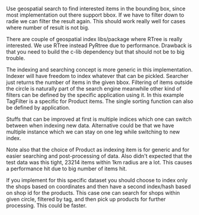 Use geospatial search to find interested items in the bounding box,
since most implementation out there support bbox. If we have to filter
down to radie we can filter the result again. This should work really well
for cases where number of result is not big.

There are couple of geospatial index libs/package where RTree is really interested.
We use RTree instead PyRtree due to performance. Drawback is that you need to build
the c-lib dependency but that should not be to big trouble.

The indexing and searching concept is more generic in this implementation. Indexer will have
freedom to index whatever that can be pickled. Searcher just returns the number of items in
the given bbox. Filtering of items outside the circle is naturally part of the search engine
meanwhile other kind of filters can be defined by the specific application using it.
In this example TagFilter is a specific for Product items. The single sorting function can also
be defined by application.

Stuffs that can be improved at first is multiple indices which one can switch between
when indexing new data. Alternative could be that we have multiple instance which we can
stay on one leg while switching to new index.


Note also that the choice of Product as indexing item is for generic and for easier searching
and post-processing of data. Also didn't expected that the test data was this tight,
23214 items within 1km radius are a lot. This causes a performance hit due to big number of items hit.

If you implement for this specific dataset you should choose to index only the shops
based on coordinates and then have a second index/hash based on shop id for the products.
This case one can search for shops within given circle, filtered by tag,
and then pick up products for further processing. This could be faster.